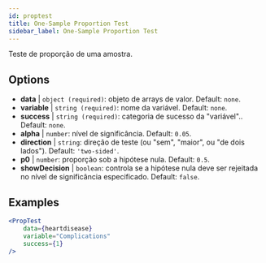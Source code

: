 ```yaml
---
id: proptest
title: One-Sample Proportion Test
sidebar_label: One-Sample Proportion Test
---
```


Teste de proporção de uma amostra.

## Options

* __data__ | `object (required)`: objeto de arrays de valor. Default: `none`.
* __variable__ | `string (required)`: nome da variável. Default: `none`.
* __success__ | `string (required)`: categoria de sucesso da "variável".. Default: `none`.
* __alpha__ | `number`: nível de significância. Default: `0.05`.
* __direction__ | `string`: direção de teste (ou "sem", "maior", ou "de dois lados"). Default: `'two-sided'`.
* __p0__ | `number`: proporção sob a hipótese nula. Default: `0.5`.
* __showDecision__ | `boolean`: controla se a hipótese nula deve ser rejeitada no nível de significância especificado. Default: `false`.


## Examples

```jsx live
<PropTest
    data={heartdisease} 
    variable="Complications"
    success={1}
/>
```
